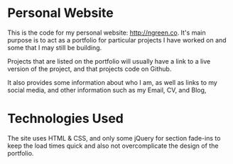 # Personal Website

This is the code for my personal website: http://ngreen.co.
It's main purpose is to act as a portfolio for particular projects I have worked
on and some that I may still be building. 

Projects that are listed on the portfolio
will usually have a link to a live version of the project, and that projects
code on Github.

It also provides some information about who I am, as well as links to my 
social media, and other information such as my Email, CV, and Blog, 


# Technologies Used

The site uses  HTML & CSS, and only some jQuery for section fade-ins 
to keep the load times quick and also not overcomplicate the design of the 
portfolio.

